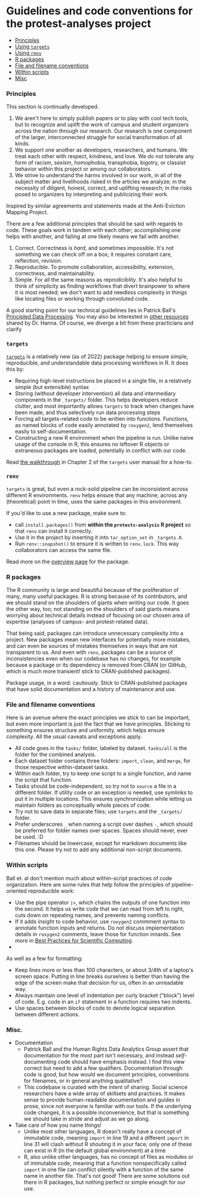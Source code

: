 # Guidelines and code conventions for the protest-analyses project

- [Principles](#principles)
- [Using `targets`](#targets)
- [Using `renv`](#renv)
- [R packages](#r-packages)
- [File and filename conventions](#file-and-filename-conventions)
- [Within scripts](#within-scripts)
- [Misc](#misc)

### Principles

This section is continually developed.

1. We aren't here to simply publish papers or to play with cool tech
   tools, but to recognize and uplift the work of campus and student
   organizers across the nation through our research. Our research is
   one component of the larger, interconnected struggle for social
   transformation of all kinds.
2. We support one another as developers, researchers, and humans. We
   treat each other with respect, kindness, and love. We do not tolerate
   any form of racism, sexism, homophobia, transphobia, bigotry, or
   classist behavior within this project or among our collaborators.
3. We strive to understand the harms involved in our work, in all of the
   subject matter and livelihoods risked in the articles we analyze; in
   the necessity of diligent, honest, correct, and uplifting research;
   in the risks posed to organizers by interpreting and publicizing
   their work.

Inspired by similar agreements and statements made at the Anti-Eviction
Mapping Project.

There are a few additional principles that should be said with regards
to code. These goals work in tandem with each other; accomplishing one
helps with another, and failing at one likely means we fail with
another.

1. Correct. Correctness is _hard_, and sometimes impossible. It's not
   something we can check off on a box; it requires constant care,
   reflection, revision.
2. Reproducible. To promote collaboration, accessibility, extension,
   correctness, and maintainability.
3. Simple. For all the same reasons as reprodiciblity. It's also helpful
   to think of simplicity as finding workflows that divert brainpower to
   where it is most needed; we don't want to add needless complexity in
   things like locating files or working through convoluted code.

A good starting point for our technical guidelines lies in Patrick
Ball's
[Principled Data Processing](https://www.youtube.com/watch?v=ZSunU9GQdcI).
You may also be interested in
[other resources](https://gist.github.com/alexhanna/d6897e2e4c011b4519231c672https://www.youtube.com/watch?v=ZSunU9GQdcI)
shared by Dr. Hanna. Of course, we diverge a bit from these practicians
and clarify

### `targets`

[`targets`](https://books.ropensci.org/targets/) is a relatively new (as
of 2022) package helping to ensure simple, reproducible, and
understandable data processing workflows in R. It does this by:

- Requiring high-level instructions be placed in a single file, in a
  relatively simple (but extensible) syntax
- Storing (without developer intervention) all data and intermediary
  components in the `_targets/` folder. This helps developers reduce
  clutter, and most importantly allows `targets` to track when changes
  have been made, and thus selectively run data processing steps
- Forcing all targets-related code to be written into functions.
  Functions, as named blocks of code easily annotated by `roxygen2`,
  lend themselves easily to self-documentation.
- Constructing a new R environment when the pipeline is run. Unlike
  naive usage of the console in R, this ensures no leftover R objects or
  extraneous packages are loaded, potentially in conflict with our code.

Read
[the walkthrough](https://books.ropensci.org/targets/walkthrough.html)
in Chapter 2 of the `targets` user manual for a how-to.

### `renv`

`targets` is great, but even a rock-solid pipeline can be inconsistent
across different R environments. `renv` helps ensure that any machine,
across any (theoretical) point in time, uses the same packages in this
environment.

If you'd like to use a new package, make sure to:

- call `install.packages()` from **within the `protests-analysis` R
  project** so that `renv` can install it correctly.
- Use it in the project by inserting it into `tar_option_set` in
  `_targets.R`.
- Run `renv::snapshot()` to ensure it is written to `renv.lock`. This
  way collaborators can access the same file.

Read more on the [overview page](https://rstudio.github.io/renv/) for
the package.

### R packages

The R community is large and beautiful because of the proliferation of
many, many useful packages. R is strong because of its contributors, and
we should stand on the shoulders of giants when writing our code. It
goes the other way, too; not standing on the shoulders of said giants
means worrying about technical details instead of focusing on our chosen
area of expertise (analyses of campus- and protest-related data).

That being said, packages can introduce unnecessary complexity into a
project. New packages mean new interfaces for potentially more mistakes,
and can even be sources of mistakes themselves in ways that are not
transparent to us. And even with `renv`, packages can be a source of
inconsistencies even when our codebase has no changes, for example
because a package or its dependency is removed from CRAN (or GitHub,
which is much more transient! stick to CRAN-published packages).

Package usage, in a word: cautiously. Stick to CRAN-published packages
that have solid documentation and a history of maintenance and use.

### File and filename conventions

Here is an avenue where the exact principles we stick to can be
important, but even more important is just the fact that we have
principles. Sticking to something ensures structure and uniformity,
which helps ensure complexity. All the usual caveats and exceptions
apply.

- All code goes in the `tasks/` folder, labeled by dataset. `tasks/all`
  is the folder for the combined analysis.
- Each dataset folder contains three folders: `import`, `clean`, and
  `merge`, for those respective within-dataset tasks.
- Within each folder, try to keep one script to a single function, and
  name the script that function.
- Tasks should be code-independent, so try not to `source` a file in a
  different folder. If utility code or an exception is needed, use
  symlinks to put it in multiple locations. This ensures synchronization
  while letting us maintain folders as conceptually whole pieces of
  code.
- Try not to save data in separate files; use `targets` and the
  `_targets/` folder.
- Prefer underscores `_` when naming a script over dashes `-`, which
  should be preferred for folder names over spaces. Spaces should never,
  ever be used. :D
- Filenames should be lowercase, except for markdown documents like this
  one. Please try not to add any additional non-script documents.

### Within scripts

Ball et. al don't mention much about within-script practices of code
organization. Here are some rules that help follow the principles of
pipeline-oriented reproducible work:

- Use the pipe operator `|>`, which chains the outputs of one function
  into the second. It helps us write code that we can read from left to
  right, cuts down on repeating names, and prevents naming conflicts.
- If it adds insight to code behavior, use `roxygen2` commment syntax to
  annotate function inputs and returns. Do not discuss implementation
  details in `roxygen2` comments, leave those for function innards. See
  more in
  [Best Practices for Scientific Computing](https://journals.plos.org/plosbiology/article?id=10.1371/journal.pbio.1001745#s8).
-

As well as a few for formatting:

- Keep lines more or less than 100 characters, or about 3/4th of a
  laptop's screen space. Putting in line breaks ourselves is better than
  having the edge of the screen make that decision for us, often in an
  unreadable way.
- Always maintain one level of indentation per curly bracket ("block")
  level of code. E.g. code in an `if` statement in a function requires
  two indents.
- Use spaces between blocks of code to denote logical separation between
  different actions.

### Misc.

- Documentation
  - Patrick Ball and the Human Rights Data Analytics Group assert that
    documentation for the most part isn't necessary, and instead
    _self_-documenting code should have emphasis instead. I find this
    view correct but need to add a few qualifiers. Documentation through
    code is good, but how would we document principles, conventions for
    filenames, or in general anything qualitative?
  - This codebase is curated with the intent of sharing. Social science
    researchers have a wide array of skillsets and practices. It makes
    sense to provide human-readable documentation and guides in prose,
    since not everyone is familiar with our tools. If the underlying
    code changes, it is a possible inconvenience, but that is something
    we should take in stride and adjust as we go along.
- Take care of how you name things!
  - Unlike most other languages, R doesn't really have a concept of
    immutable code, meaning `import` in line 19 and a different `import`
    in line 31 will clash without R shouting it in your face; only one
    of these can exist in R (in the default global environment) at a
    time
  - R, also unlike other languages, has no concept of files as modules
    or of immutable code, meaning that a function nonspecifically called
    `import` in one file can conflict silently with a function of the
    same name in another file. That's not good! There are some solutions
    out there in R packages, but nothing perfect or simple enough for
    our use.
